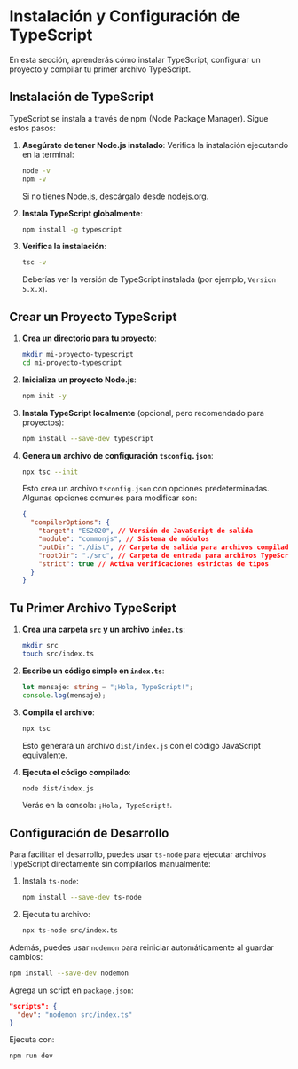 # Instalación y Configuración de TypeScript

En esta sección, aprenderás cómo instalar TypeScript, configurar un proyecto y compilar tu primer archivo TypeScript.

## Instalación de TypeScript

TypeScript se instala a través de npm (Node Package Manager). Sigue estos pasos:

1. **Asegúrate de tener Node.js instalado**:
   Verifica la instalación ejecutando en la terminal:
   ```bash
   node -v
   npm -v
   ```
   Si no tienes Node.js, descárgalo desde [nodejs.org](https://nodejs.org).

2. **Instala TypeScript globalmente**:
   ```bash
   npm install -g typescript
   ```

3. **Verifica la instalación**:
   ```bash
   tsc -v
   ```
   Deberías ver la versión de TypeScript instalada (por ejemplo, `Version 5.x.x`).

## Crear un Proyecto TypeScript

1. **Crea un directorio para tu proyecto**:
   ```bash
   mkdir mi-proyecto-typescript
   cd mi-proyecto-typescript
   ```

2. **Inicializa un proyecto Node.js**:
   ```bash
   npm init -y
   ```

3. **Instala TypeScript localmente** (opcional, pero recomendado para proyectos):
   ```bash
   npm install --save-dev typescript
   ```

4. **Genera un archivo de configuración `tsconfig.json`**:
   ```bash
   npx tsc --init
   ```

   Esto crea un archivo `tsconfig.json` con opciones predeterminadas. Algunas opciones comunes para modificar son:

   ```json
   {
     "compilerOptions": {
       "target": "ES2020", // Versión de JavaScript de salida
       "module": "commonjs", // Sistema de módulos
       "outDir": "./dist", // Carpeta de salida para archivos compilados
       "rootDir": "./src", // Carpeta de entrada para archivos TypeScript
       "strict": true // Activa verificaciones estrictas de tipos
     }
   }
   ```

## Tu Primer Archivo TypeScript

1. **Crea una carpeta `src` y un archivo `index.ts`**:
   ```bash
   mkdir src
   touch src/index.ts
   ```

2. **Escribe un código simple en `index.ts`**:
   ```typescript
   let mensaje: string = "¡Hola, TypeScript!";
   console.log(mensaje);
   ```

3. **Compila el archivo**:
   ```bash
   npx tsc
   ```

   Esto generará un archivo `dist/index.js` con el código JavaScript equivalente.

4. **Ejecuta el código compilado**:
   ```bash
   node dist/index.js
   ```

   Verás en la consola: `¡Hola, TypeScript!`.

## Configuración de Desarrollo

Para facilitar el desarrollo, puedes usar `ts-node` para ejecutar archivos TypeScript directamente sin compilarlos manualmente:

1. Instala `ts-node`:
   ```bash
   npm install --save-dev ts-node
   ```

2. Ejecuta tu archivo:
   ```bash
   npx ts-node src/index.ts
   ```

Además, puedes usar `nodemon` para reiniciar automáticamente al guardar cambios:

```bash
npm install --save-dev nodemon
```

Agrega un script en `package.json`:
```json
"scripts": {
  "dev": "nodemon src/index.ts"
}
```

Ejecuta con:
```bash
npm run dev
```

